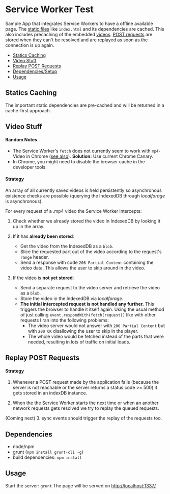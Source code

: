# Service Worker Test

Sample App that integrates Service Workers to have a offline available page. The [static files](#statics-caching) like `index.html` and its dependencies are cached. This also includes precaching of the embedded [videos](#video-stuff). [POST requests](#replay-post-requests) are stored when they can't be resolved and are replayed as soon as the connection is up again.

- [Statics Caching](#statics-caching)
- [Video Stuff](#video-stuff)
- [Replay POST Requests](#replay-post-requests)
- [Dependencies/Setup](#dependencies)
- [Usage](#usage)



## Statics Caching

The important static dependencies are pre-cached and will be returned in a cache-first approach.



## Video Stuff

#### Random Notes
- The Service Worker's `fetch` does not currently seem to work with `mp4`-Video in Chrome ([see also](https://bugs.chromium.org/p/chromium/issues/detail?id=546076)). **Solution:** Use current Chrome Canary.
- In Chrome, you might need to disable the browser cache in the developer tools.

#### Strategy
An array of all currently saved videos is held persistently so asynchronous existence checks are possible (querying the IndexedDB through _localforage_ is asynchronous).

For every request of a .mp4 video the Service Worker intercepts:

1. Check whether we already stored the video in IndexedDB by looking it up in the array.

2. If it has **already been stored**:
   - Get the video from the IndexedDB as a `blob`.
   - Slice the requested part out of the video according to the request's `range` header.
   - Send a response with code `206 Partial Content` containing the video data. This allows the user to skip around in the video.
   
3. If the video is **not yet stored**:
   - Send a separate request to the video server and retrieve the video as a `blob`.
   - Store the video in the IndexedDB via *localforage*.
   - **The initial intercepted request is not handled any further.** This triggers the browser to handle it itself again. Using the usual method of just calling `event.respondWith(fetch(request))` like with other requests I ran into the following problems:
     - The video server would not answer with `206 Partial Content` but with `200 OK` disallowing the user to skip in the player.
     - The whole video would be fetched instead of the parts that were needed, resulting in lots of traffic on initial loads.



## Replay POST Requests

#### Strategy

1. Whenever a POST request made by the application fails (because the server is not reachable or the server returns a status code >= 500) it gets stored in an indexDB instance.

2. When the the Service Worker starts the next time or when an another network requests gets resolved we try to replay the queued requests.

(Coming next)
3. sync events should trigger the replay of the requests too.



## Dependencies

- node/npm
- grunt (```npm install grunt-cli -g```)
- build dependencies: ```npm install```


## Usage

Start the server: ```grunt```
The page will be served on [http://localhost:1337/](http://localhost:1337/)

